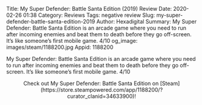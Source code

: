 Title: My Super Defender: Battle Santa Edition (2019) Review
Date: 2020-02-26 01:38
Category: Reviews
Tags: negative review
Slug: my-super-defender-battle-santa-edition-2019
Author: Hexadigital
Summary: My Super Defender: Battle Santa Edition is an arcade game where you need to run after incoming enemies and beat them to death before they go off-screen. It’s like someone’s first mobile game. 4/10
og_image: images/steam/1188200.jpg
Appid: 1188200

My Super Defender: Battle Santa Edition is an arcade game where you need to run after incoming enemies and beat them to death before they go off-screen. It’s like someone’s first mobile game. 4/10

<center>Check out My Super Defender: Battle Santa Edition on [Steam](https://store.steampowered.com/app/1188200/?curator_clanid=34633900)!</center>
